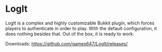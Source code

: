 LogIt
=====

LogIt is a complex and highly customizable Bukkit plugin, which forces players to authenticate in order to play. With the default configuration, it does nothing besides that. Out of the box, it is ready to work.

Downloads: https://github.com/games647/LogIt/releases/
